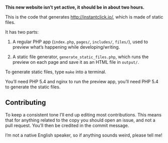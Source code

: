 **This new website isn’t yet active, it should be in about two hours.**

This is the code that generates http://instantclick.io/, which is made of static files.

It has two parts:

1. A regular PHP app (`index.php`, `pages/`, `includes/`, `files/`), used to preview what’s happening while developing/writing.

2. A static file generator, `generate_static_files.php`, which runs the preview on each page and save it as an HTML file in `output/`.

To generate static files, type `make` into a terminal.

You’ll need PHP 5.4 and nginx to run the preview app, you’ll need PHP 5.4 to generate the static files.

## Contributing

To keep a consistent tone I’ll end up editing most contributions. This means that for anything related to the copy you should open an issue, and not a pull request. You’ll then be credited in the commit message.

I’m not a native English speaker, so if anything sounds weird, please tell me!

